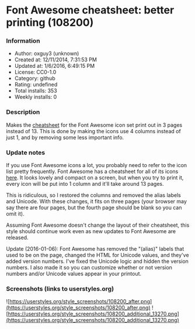 # Font Awesome cheatsheet: better printing (108200)

### Information
- Author: oxguy3 (unknown)
- Created at: 12/11/2014, 7:31:53 PM
- Updated at: 1/6/2016, 6:49:15 PM
- License: CC0-1.0
- Category: github
- Rating: undefined
- Total installs: 353
- Weekly installs: 0


### Description
Makes the <a href="http://fortawesome.github.io/Font-Awesome/cheatsheet/">cheatsheet</a> for the Font Awesome icon set print out in 3 pages instead of 13. This is done by making the icons use 4 columns instead of just 1, and by removing some less important info.

### Update notes
If you use Font Awesome icons a lot, you probably need to refer to the icon list pretty frequently. Font Awesome has a cheatsheet for all of its icons <a href="http://fortawesome.github.io/Font-Awesome/cheatsheet/">here</a>. It looks lovely and compact on a screen, but when you try to print it, every icon will be put into 1 column and it'll take around 13 pages.

This is ridiculous, so I restored the columns and removed the alias labels and Unicode. With these changes, it fits on three pages (your browser may say there are four pages, but the fourth page should be blank so you can omit it).

Assuming Font Awesome doesn't change the layout of their cheatsheet, this style should continue work even as new updates to Font Awesome are released.

Update (2016-01-06): Font Awesome has removed the "(alias)" labels that used to be on the page, changed the HTML for Unicode values, and they've added version numbers. I've fixed the Unicode logic and hidden the version numbers. I also made it so you can customize whether or not version numbers and/or Unicode values appear in your printout.

### Screenshots (links to userstyles.org)
![https://userstyles.org/style_screenshots/108200_after.png](https://userstyles.org/style_screenshots/108200_after.png)
![https://userstyles.org/style_screenshots/108200_additional_13270.png](https://userstyles.org/style_screenshots/108200_additional_13270.png)

